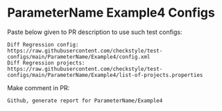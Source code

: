 # ParameterName Example4 Configs
Paste below given to PR description to use such test configs:
```
Diff Regression config: https://raw.githubusercontent.com/checkstyle/test-configs/main/ParameterName/Example4/config.xml
Diff Regression projects: https://raw.githubusercontent.com/checkstyle/test-configs/main/ParameterName/Example4/list-of-projects.properties
```
Make comment in PR:
```
Github, generate report for ParameterName/Example4
```
